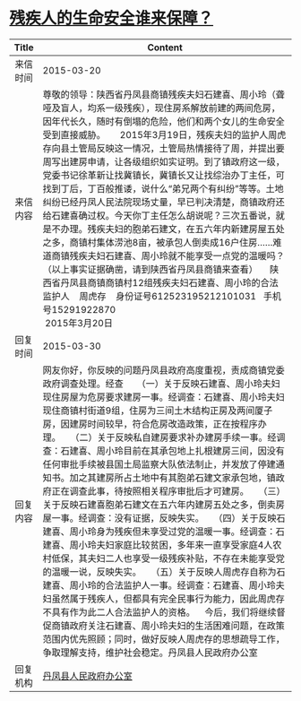 # <a href="http://www.shangluo.gov.cn/zmhd/ldxxxx.jsp?urltype=leadermail.LeaderMailContentUrl&wbtreeid=1112&leadermailid=3024">残疾人的生命安全谁来保障？</a>
| Title |                                                                                                                                                                                                                                                                                                           Content                                                                                                                                                                                                                                                                                                           |
|:-----:|-----------------------------------------------------------------------------------------------------------------------------------------------------------------------------------------------------------------------------------------------------------------------------------------------------------------------------------------------------------------------------------------------------------------------------------------------------------------------------------------------------------------------------------------------------------------------------------------------------------------------------|
| 来信时间  | 2015-03-20                                                                                                                                                                                                                                                                                                                                                                                                                                                                                                                                                                                                                  |
| 来信内容  | 尊敬的领导：陕西省丹凤县商镇残疾夫妇石建喜、周小玲（聋哑及盲人，均系一级残疾），现住房系解放前建的两间危房，因年代长久，随时有倒塌的危险，他们和两个女儿的生命安全受到直接威胁。      2015年3月19日，残疾夫妇的监护人周虎存向县土管局反映这一情况，土管局热情接待了周，并提出要周写出建房申请，让各级组织如实证明。到了镇政府这一级，党委书记徐革新让找冀镇长，冀镇长又让找综治办丁主任，可找到丁后，丁百般推诿，说什么“弟兄两个有纠纷”等等。土地纠纷已经丹凤人民法院现场丈量，早已判决清楚，商镇政府还给石建喜确过权。今天你丁主任怎么胡说呢？三次五番说，就是不办理。残疾夫妇的胞弟石建文，在五六年内新建房屋五处之多，商镇村集体涝池8亩，被承包人倒卖成16户住房……难道商镇残疾夫妇石建喜、周小玲就不能享受一点党的温暖吗？（以上事实证据确凿，请到陕西省丹凤县商镇来查看）     陕西省丹凤县商镇商镇村12组残疾夫妇石建喜、周小玲的合法监护人    周虎存    身份证号612523195212101031   手机号15291922870                                                                    2015年3月20日                                                        |
| 回复时间  | 2015-03-30                                                                                                                                                                                                                                                                                                                                                                                                                                                                                                                                                                                                                  |
| 回复内容  | 网友你好，你反映的问题丹凤县政府高度重视，责成商镇党委政府调查处理。经查　　（一）关于反映石建喜、周小玲夫妇现住房屋为危房要求建房一事。经调查：石建喜、周小玲夫妇现住商镇村街道9组，住房为三间土木结构正房及两间厦子房，因建房时间较早，符合危房改造政策，正在按程序办理。    （二）关于反映私自建房要求补办建房手续一事。经调查：石建喜、周小玲目前在其承包地上扎根建房三间，因没有任何审批手续被县国土局监察大队依法制止，并发放了停建通知书。加之其建房所占土地中有其胞弟石建文家承包地，镇政府正在调查此事，待按照相关程序审批后才可建房。    （三）关于反映石建喜胞弟石建文在五六年内建房五处之多，倒卖房屋一事。经调查：没有证据，反映失实。    （四）关于反映石建喜、周小玲身为残疾但未享受过党的温暖一事。经调查：石建喜、周小玲夫妇家庭比较贫困，多年来一直享受家庭4人农村低保，其夫妇二人也享受一级残疾补贴，不存在未能享受党的温暖一说，反映失实。    （五）关于反映人周虎存自称为石建喜、周小玲的合法监护人一事。经调查：石建喜、周小玲夫妇虽然属于残疾人，但都具有完全民事行为能力，因此周虎存不具有作为此二人合法监护人的资格。    今后，我们将继续督促商镇政府关注石建喜、周小玲夫妇的生活困难问题，在政策范围内优先照顾；同时，做好反映人周虎存的思想疏导工作，争取理解支持，维护社会稳定。丹凤县人民政府办公室 |
| 回复机构  | <a href="../../categories/agencies/丹凤县人民政府办公室.md">丹凤县人民政府办公室</a>                                                                                                                                                                                                                                                                                                                                                                                                                                                                                                                                                            |